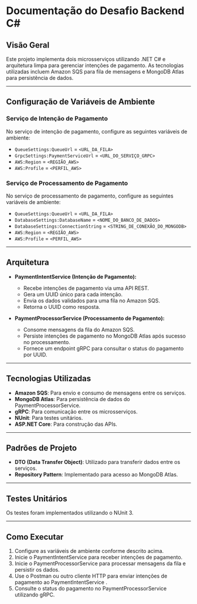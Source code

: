 # Documentação do Desafio Backend C#

## Visão Geral

Este projeto implementa dois microsserviços utilizando .NET C# e arquitetura limpa para gerenciar intenções de pagamento. As tecnologias utilizadas incluem Amazon SQS para fila de mensagens e MongoDB Atlas para persistência de dados.

---

## Configuração de Variáveis de Ambiente

### Serviço de Intenção de Pagamento
No serviço de intenção de pagamento, configure as seguintes variáveis de ambiente:

- `QueueSettings:QueueUrl` = `<URL_DA_FILA>`
- `GrpcSettings:PaymentServiceUrl` = `<URL_DO_SERVIÇO_GRPC>`
- `AWS:Region` = `<REGIÃO_AWS>`
- `AWS:Profile` = `<PERFIL_AWS>`

### Serviço de Processamento de Pagamento
No serviço de processamento de pagamento, configure as seguintes variáveis de ambiente:

- `QueueSettings:QueueUrl` = `<URL_DA_FILA>`
- `DatabaseSettings:DatabaseName` = `<NOME_DO_BANCO_DE_DADOS>`
- `DatabaseSettings:ConnectionString` = `<STRING_DE_CONEXÃO_DO_MONGODB>`
- `AWS:Region` = `<REGIÃO_AWS>`
- `AWS:Profile` = `<PERFIL_AWS>`

---

## Arquitetura

- **PaymentIntentService (Intenção de Pagamento):**
  - Recebe intenções de pagamento via uma API REST.
  - Gera um UUID único para cada intenção.
  - Envia os dados validados para uma fila no Amazon SQS.
  - Retorna o UUID como resposta.

- **PaymentProcessorService (Processamento de Pagamento):**
  - Consome mensagens da fila do Amazon SQS.
  - Persiste intenções de pagamento no MongoDB Atlas após sucesso no processamento.
  - Fornece um endpoint gRPC para consultar o status do pagamento por UUID.

---

## Tecnologias Utilizadas

- **Amazon SQS**: Para envio e consumo de mensagens entre os serviços.
- **MongoDB Atlas**: Para persistência de dados do PaymentProcessorService.
- **gRPC**: Para comunicação entre os microsserviços.
- **NUnit**: Para testes unitários.
- **ASP.NET Core**: Para construção das APIs.

---

## Padrões de Projeto

- **DTO (Data Transfer Object)**: Utilizado para transferir dados entre os serviços.
- **Repository Pattern**: Implementado para acesso ao MongoDB Atlas.

---

## Testes Unitários

Os testes foram implementados utilizando o NUnit 3.

---

## Como Executar

1. Configure as variáveis de ambiente conforme descrito acima.
2. Inicie o PaymentIntentService para receber intenções de pagamento.
3. Inicie o PaymentProcessorService para processar mensagens da fila e persistir os dados.
4. Use o Postman ou outro cliente HTTP para enviar intenções de pagamento ao PaymentIntentService .
5. Consulte o status do pagamento no PaymentProcessorService utilizando gRPC.
